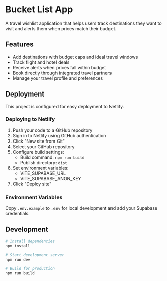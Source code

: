 # Bucket List App

A travel wishlist application that helps users track destinations they want to visit and alerts them when prices match their budget.

## Features

- Add destinations with budget caps and ideal travel windows
- Track flight and hotel deals
- Receive alerts when prices fall within budget
- Book directly through integrated travel partners
- Manage your travel profile and preferences

## Deployment

This project is configured for easy deployment to Netlify.

### Deploying to Netlify

1. Push your code to a GitHub repository
2. Sign in to Netlify using GitHub authentication
3. Click "New site from Git"
4. Select your GitHub repository
5. Configure build settings:
   - Build command: `npm run build`
   - Publish directory: `dist`
6. Set environment variables:
   - VITE_SUPABASE_URL
   - VITE_SUPABASE_ANON_KEY
7. Click "Deploy site"

### Environment Variables

Copy `.env.example` to `.env` for local development and add your Supabase credentials.

## Development

```bash
# Install dependencies
npm install

# Start development server
npm run dev

# Build for production
npm run build
```